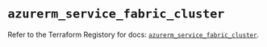 # `azurerm_service_fabric_cluster`

Refer to the Terraform Registory for docs: [`azurerm_service_fabric_cluster`](https://www.terraform.io/docs/providers/azurerm/r/service_fabric_cluster).

